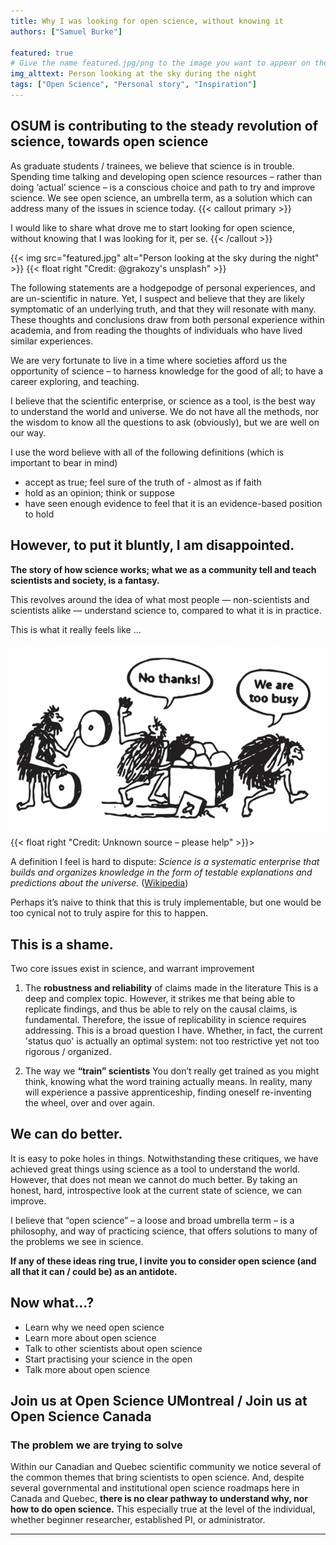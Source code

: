 ```yaml
---
title: Why I was looking for open science, without knowing it
authors: ["Samuel Burke"]

featured: true
# Give the name featured.jpg/png to the image you want to appear on the homepage and blog section.
img_alttext: Person looking at the sky during the night
tags: ["Open Science", "Personal story", "Inspiration"]
---
```



<!-- {{< inline-quote "Samuel Burke" "PhD Candidate in Neuroscience" >}}
I would like to share what drove me to start looking for open science, without knowing that I was looking for it, *per se*.
{{< /inline-quote >}} -->


## OSUM is contributing to the steady revolution of science, towards open science

As graduate students / trainees, we believe that science is in trouble.  Spending time talking and developing open science resources – rather than doing ‘actual’ science – is a conscious choice and path to try and improve science. We see open science, an umbrella term, as a solution which can address many of the issues in science today.
{{< callout primary >}}

I would like to share what drove me to start looking for open science, without knowing that I was looking for it, per se.
{{< /callout >}}


{{< img src="featured.jpg" alt="Person looking at the sky during the night" >}}
{{< float right "Credit: @grakozy's unsplash" \>}}

The following statements are a hodgepodge of personal experiences, and are un-scientific in nature. Yet, I suspect and believe that they are likely symptomatic of an underlying truth, and that they will resonate with many. These thoughts and conclusions draw from both personal experience within academia, and from reading the thoughts of individuals who have lived similar experiences.

We are very fortunate to live in a time where societies afford us the opportunity of science – to harness knowledge for the good of all; to have a career exploring, and teaching.

I believe that the scientific enterprise, or science as a tool, is the best way to understand the world and universe. We do not have all the methods, nor the wisdom to know all the questions to ask (obviously), but we are well on our way.

I use the word believe with all of the following definitions (which is important to bear in mind)
* accept as true; feel sure of the truth of - almost as if faith
* hold as an opinion; think or suppose
* have seen enough evidence to feel that it is an evidence-based position to hold

## However, to put it bluntly, I am disappointed.

**The story of how science works; what we as a community tell and teach scientists and society, is a fantasy.**

This revolves around the idea of what most people — non-scientists and scientists alike — understand science to, compared to what it is in practice.

This is what it really feels like …

![](wheels.png)
{{< float right "Credit: Unknown source – please help" \>}}> 

A definition I feel is hard to dispute:
*Science is a systematic enterprise that builds and organizes knowledge in the form of testable explanations and predictions about the universe.* ([Wikipedia](https://en.wikipedia.org/wiki/Science))

Perhaps it’s naive to think that this is truly implementable, but one would be too cynical not to truly aspire for this to happen.

## This is a shame.

Two core issues exist in science, and warrant improvement  
1. The **robustness and reliability** of claims made in the literature 
This is a deep and complex topic. However, it strikes me that being able to replicate findings, and thus be able to rely on the causal claims, is fundamental. Therefore, the issue of replicability in science requires addressing. 
This is a broad question I have. Whether, in fact, the current 'status quo' is actually an optimal system: not too restrictive yet not too rigorous / organized.

1. The way we **“train” scientists**
You don’t really get trained as you might think, knowing what the word training actually means. In reality, many will experience a passive apprenticeship, finding oneself re-inventing the wheel, over and over again.

## We can do better.

It is easy to poke holes in things. Notwithstanding these critiques, we have achieved great things using science as a tool to understand the world. However, that does not mean we cannot do much better. By taking an honest, hard, introspective look at the current state of science, we can improve.

I believe that “open science” – a loose and broad umbrella term – is a philosophy, and way of practicing science, that offers solutions to many of the problems we see in science. 

**If any of these ideas ring true, I invite you to consider open science (and all that it can / could be) as an antidote.**

## Now what...? 
* Learn why we need open science
* Learn more about open science
* Talk to other scientists about open science
* Start practising your science in the open 
* Talk more about open science 

## Join us at Open Science UMontreal / Join us at Open Science Canada 

### The problem we are trying to solve

Within our Canadian and Quebec scientific community we notice several of the common themes that bring scientists to open science. And, despite several governmental and institutional open science roadmaps here in Canada and Quebec, **there is no clear pathway to understand why, nor how to do open science.** This especially true at the level of the individual, whether beginner researcher, established PI, or administrator.

---